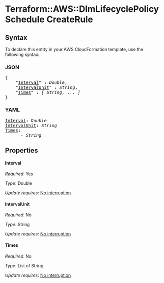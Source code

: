 # Terraform::AWS::DlmLifecyclePolicy Schedule CreateRule

## Syntax

To declare this entity in your AWS CloudFormation template, use the following syntax:

### JSON

<pre>
{
    "<a href="#interval" title="Interval">Interval</a>" : <i>Double</i>,
    "<a href="#intervalunit" title="IntervalUnit">IntervalUnit</a>" : <i>String</i>,
    "<a href="#times" title="Times">Times</a>" : <i>[ String, ... ]</i>
}
</pre>

### YAML

<pre>
<a href="#interval" title="Interval">Interval</a>: <i>Double</i>
<a href="#intervalunit" title="IntervalUnit">IntervalUnit</a>: <i>String</i>
<a href="#times" title="Times">Times</a>: <i>
      - String</i>
</pre>

## Properties

#### Interval

_Required_: Yes

_Type_: Double

_Update requires_: [No interruption](https://docs.aws.amazon.com/AWSCloudFormation/latest/UserGuide/using-cfn-updating-stacks-update-behaviors.html#update-no-interrupt)

#### IntervalUnit

_Required_: No

_Type_: String

_Update requires_: [No interruption](https://docs.aws.amazon.com/AWSCloudFormation/latest/UserGuide/using-cfn-updating-stacks-update-behaviors.html#update-no-interrupt)

#### Times

_Required_: No

_Type_: List of String

_Update requires_: [No interruption](https://docs.aws.amazon.com/AWSCloudFormation/latest/UserGuide/using-cfn-updating-stacks-update-behaviors.html#update-no-interrupt)

